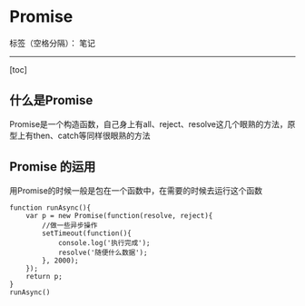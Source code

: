 ﻿# Promise

标签（空格分隔）： 笔记

---

[toc]
## 什么是Promise
Promise是一个构造函数，自己身上有all、reject、resolve这几个眼熟的方法，原型上有then、catch等同样很眼熟的方法

## Promise 的运用
用Promise的时候一般是包在一个函数中，在需要的时候去运行这个函数

    function runAsync(){
        var p = new Promise(function(resolve, reject){
            //做一些异步操作
            setTimeout(function(){
                console.log('执行完成');
                resolve('随便什么数据');
            }, 2000);
        });
        return p;            
    }
    runAsync()
    





